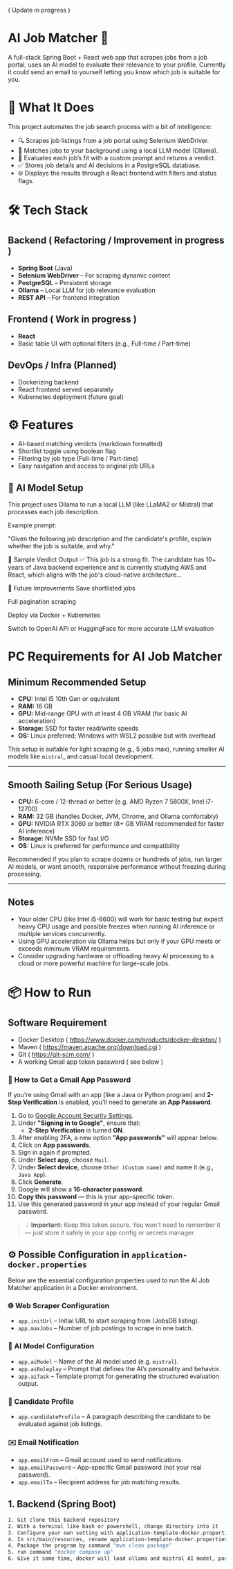 ( Update in progress )

# AI Job Matcher 🚀

A full-stack Spring Boot + React web app that scrapes jobs from a job portal, uses an AI model to evaluate their relevance to your profile. Currently it could send an email to yourself letting you know which job is suitable for you.

# 🧠 What It Does

This project automates the job search process with a bit of intelligence:
- 🔍 Scrapes job listings from a job portal using Selenium WebDriver.
- 🧩 Matches jobs to your background using a local LLM model (Ollama).
- 🧠 Evaluates each job’s fit with a custom prompt and returns a verdict.
- ✅ Stores job details and AI decisions in a PostgreSQL database.
- 🌐 Displays the results through a React frontend with filters and status flags.

# 🛠️ Tech Stack

## Backend ( Refactoring / Improvement in progress )
- **Spring Boot** (Java)
- **Selenium WebDriver** – For scraping dynamic content
- **PostgreSQL** – Persistent storage
- **Ollama** – Local LLM for job relevance evaluation
- **REST API** – For frontend integration

## Frontend ( Work in progress )
- **React**
- Basic table UI with optional filters (e.g., Full-time / Part-time)

## DevOps / Infra (Planned)
- Dockerizing backend
- React frontend served separately
- Kubernetes deployment (future goal)

# ⚙️ Features

- AI-based matching verdicts (markdown formatted)
- Shortlist toggle using boolean flag
- Filtering by job type (Full-time / Part-time)
- Easy navigation and access to original job URLs

## 🤖 AI Model Setup
This project uses Ollama to run a local LLM (like LLaMA2 or Mistral) that processes each job description.

Example prompt:

"Given the following job description and the candidate's profile, explain whether the job is suitable, and why."

🧪 Sample Verdict Output
✅ This job is a strong fit. The candidate has 10+ years of Java backend experience and is currently studying AWS and React, which aligns with the job's cloud-native architecture...

🧠 Future Improvements
Save shortlisted jobs

Full pagination scraping

Deploy via Docker + Kubernetes

Switch to OpenAI API or HuggingFace for more accurate LLM evaluation

# PC Requirements for AI Job Matcher

## Minimum Recommended Setup
- **CPU:** Intel i5 10th Gen or equivalent
- **RAM:** 16 GB
- **GPU:** Mid-range GPU with at least 4 GB VRAM (for basic AI acceleration)
- **Storage:** SSD for faster read/write speeds
- **OS:** Linux preferred; Windows with WSL2 possible but with overhead

This setup is suitable for light scraping (e.g., 5 jobs max), running smaller AI models like `mistral`, and casual local development.

---

## Smooth Sailing Setup (For Serious Usage)
- **CPU:** 6-core / 12-thread or better (e.g. AMD Ryzen 7 5800X, Intel i7-12700)
- **RAM:** 32 GB (handles Docker, JVM, Chrome, and Ollama comfortably)
- **GPU:** NVIDIA RTX 3060 or better (8+ GB VRAM recommended for faster AI inference)
- **Storage:** NVMe SSD for fast I/O
- **OS:** Linux is preferred for performance and compatibility

Recommended if you plan to scrape dozens or hundreds of jobs, run larger AI models, or want smooth, responsive performance without freezing during processing.

---

## Notes
- Your older CPU (like Intel i5-6600) will work for basic testing but expect heavy CPU usage and possible freezes when running AI inference or multiple services concurrently.
- Using GPU acceleration via Ollama helps but only if your GPU meets or exceeds minimum VRAM requirements.
- Consider upgrading hardware or offloading heavy AI processing to a cloud or more powerful machine for large-scale jobs.

# 📦 How to Run

## Software Requirement
- Docker Desktop ( https://www.docker.com/products/docker-desktop/ )
- Maven ( https://maven.apache.org/download.cgi )
- Git ( https://git-scm.com/ )
- A working Gmail app token password ( see below )

### 🔐 How to Get a Gmail App Password

If you're using Gmail with an app (like a Java or Python program) and **2-Step Verification** is enabled, you'll need to generate an **App Password**.

1. Go to [Google Account Security Settings](https://myaccount.google.com/security).
2. Under **"Signing in to Google"**, ensure that:
   - **2-Step Verification** is turned **ON**.
3. After enabling 2FA, a new option **"App passwords"** will appear below.
4. Click on **App passwords**.
5. Sign in again if prompted.
6. Under **Select app**, choose `Mail`.
7. Under **Select device**, choose `Other (Custom name)` and name it (e.g., `Java App`).
8. Click **Generate**.
9. Google will show a **16-character password**.
10. **Copy this password** — this is your app-specific token.
11. Use this generated password in your app instead of your regular Gmail password.

> 💡 **Important:** Keep this token secure. You won't need to remember it — just store it safely in your app config or secrets manager.


## ⚙️ Possible Configuration in `application-docker.properties`

Below are the essential configuration properties used to run the AI Job Matcher application in a Docker environment.

### 🌐 Web Scraper Configuration
- `app.initUrl` – Initial URL to start scraping from (JobsDB listing).
- `app.maxJobs` – Number of job postings to scrape in one batch.

### 🤖 AI Model Configuration
- `app.aiModel` – Name of the AI model used (e.g. `mistral`).
- `app.aiRoleplay` – Prompt that defines the AI’s personality and behavior.
- `app.aiTask` – Template prompt for generating the structured evaluation output.

### 👤 Candidate Profile
- `app.candidateProfile` – A paragraph describing the candidate to be evaluated against job listings.

### ✉️ Email Notification
- `app.emailFrom` – Gmail account used to send notifications.
- `app.emailPassword` – App-specific Gmail password (not your real password).
- `app.emailTo` – Recipient address for job matching results.

## 1. Backend (Spring Boot)
```bash
1. Git clone this backend repository
2. With a terminal like bash or powershell, change directory into it
3. Configure your own setting with application-template-docker.properties ( Mandatory: app.emailFrom, app.emailPassword, app.emailTo Optional: app.aiRoleplay , app.candidateProfile)
4. In src/main/resources, rename application-template-docker.properties to application-docker.properties
4. Package the program by command "mvn clean package"
5. run command "docker compose up"
6. Give it some time, docker will load ollama and mistral AI model, postgresql database and run the a batch job which will match the candidate profile with jobs from the init url


